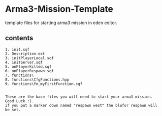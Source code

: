 # Arma3-Mission-Template
template files for starting arma3 mission in eden editor.

## contents

    1. init.sqf
    2. Description.ext
    3. initPlayerLocal.sqf
    4. initServer.sqf
    5. onPlayerKilled.sqf
    6. onPlayerRespawn.sqf
    7. functions\
    8. functions\CfgFunctions.hpp
    9. functions\fn_myFirstFunction.sqf
   
    
    These are the base files you will need to start your arma3 mission. Good Luck :).
    if you put a marker down named "respawn west" the blufor respawn will be set.
